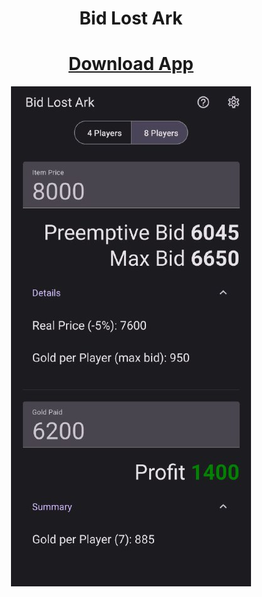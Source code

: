 <div align="center">
    <h1>Bid Lost Ark</h1>
</div>

<div align="center">
    <h1><a href="https://github.com/Tou-u/Bid-LOA/releases/download/v1.1/Bid.Lost.Ark.apk">Download App</a></h1>
</div>

<p align="center">
    <img src="images/App.jpg">
</p>
